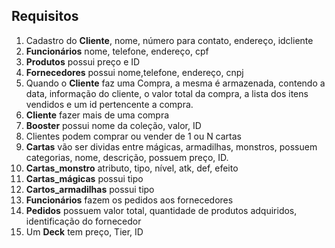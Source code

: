 ## Requisitos
1. Cadastro do **Cliente**, nome, número para contato, endereço, idcliente
2. **Funcionários** nome, telefone, endereço, cpf
3. **Produtos** possui preço e ID
4. **Fornecedores** possui nome,telefone, endereço, cnpj 
5. Quando o **Cliente** faz uma Compra, a mesma é armazenada, contendo a data, informação do cliente, o valor total da compra, a lista dos itens vendidos e um id pertencente a compra.
6. **Cliente** fazer mais de uma compra
7. **Booster**  possui nome da coleção, valor, ID 
8. Clientes podem comprar ou vender de 1 ou N cartas
9. **Cartas**  vão ser dividas entre mágicas, armadilhas, monstros, possuem categorias, nome, descrição, possuem preço, ID.
10. **Cartas_monstro**  atributo, tipo, nível, atk, def, efeito
11. **Cartas_mágicas** possui  tipo
12. **Cartos_armadilhas**  possui tipo
13. **Funcionários** fazem os pedidos aos fornecedores
14. **Pedidos** possuem valor total, quantidade de produtos adquiridos, identificação do fornecedor
15. Um **Deck** tem preço, Tier, ID
